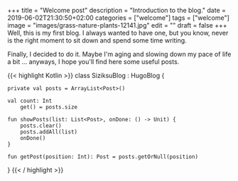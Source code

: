 +++
title = "Welcome post"
description = "Introduction to the blog."
date = 2019-06-02T21:30:50+02:00
categories = ["welcome"]
tags = ["welcome"]
image = "images/grass-nature-plants-12141.jpg"
edit = ""
draft = false
+++
Well, this is my first blog. I always wanted to have one, but you know, never is the right moment to sit down and spend some time writing.

Finally, I decided to do it. Maybe I'm aging and slowing down my pace of life a bit ... anyways, I hope you'll find here some useful posts.

{{< highlight Kotlin >}}
class SiziksuBlog : HugoBlog {

    private val posts = ArrayList<Post>()

    val count: Int
        get() = posts.size

    fun showPosts(list: List<Post>, onDone: () -> Unit) {
        posts.clear()
        posts.addAll(list)
        onDone()
    }

    fun getPost(position: Int): Post = posts.getOrNull(position)
}
{{< / highlight >}}
